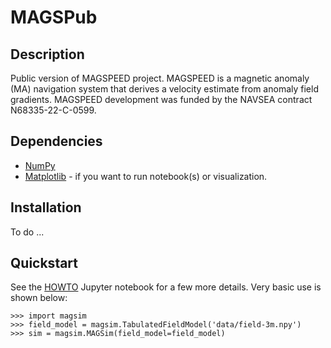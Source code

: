 # MAGSPub

## Description
Public version of MAGSPEED project. MAGSPEED is a magnetic anomaly (MA)
navigation system that derives a velocity estimate from anomaly field 
gradients. MAGSPEED development was funded by the NAVSEA contract 
N68335-22-C-0599.

## Dependencies

* [NumPy](https://www.numpy.org)
* [Matplotlib](https://www.matplotlib.org) - if you want to run notebook(s) 
  or visualization.

## Installation
To do ...

## Quickstart
See the [HOWTO](https://github.com/navigationis/MAGSPub/blob/main/MAGSim_HOWTO.ipynb)
Jupyter notebook for a few more details. Very basic use is shown below:
    
    >>> import magsim
    >>> field_model = magsim.TabulatedFieldModel('data/field-3m.npy')
    >>> sim = magsim.MAGSim(field_model=field_model)


